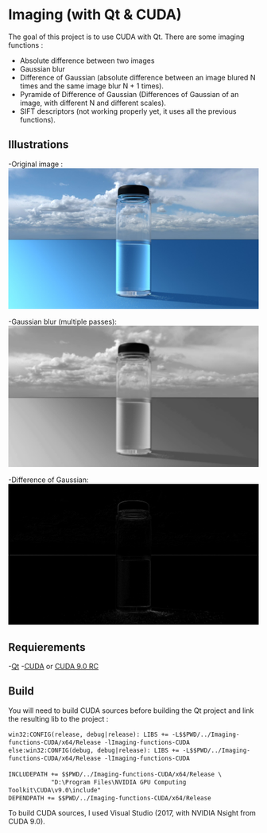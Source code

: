 # Imaging (with Qt & CUDA)
The goal of this project is to use CUDA with Qt.
There are some imaging functions :
- Absolute difference between two images
- Gaussian blur
- Difference of Gaussian (absolute difference between an image blured N times and the same image blur N + 1 times).
- Pyramide of Difference of Gaussian (Differences of Gaussian of an image, with different N and different scales).
- SIFT descriptors (not working properly yet, it uses all the previous functions).

## Illustrations
-Original image :
![Alt text](Illustrations/Imaging-with-CUDA_original.png)

-Gaussian blur (multiple passes):
![Alt text](Illustrations/Imaging-with-CUDA_Gaussian-blur.png)

-Difference of Gaussian:
![Alt text](Illustrations/Imaging-with-CUDA_DoG.png)

## Requierements
-[Qt](https://www.qt.io/)
-[CUDA](https://developer.nvidia.com/cuda-downloads) or [CUDA 9.0 RC](https://developer.nvidia.com/cuda-release-candidate-download)

## Build
You will need to build CUDA sources before building the Qt project and link the resulting lib to the project :
```
win32:CONFIG(release, debug|release): LIBS += -L$$PWD/../Imaging-functions-CUDA/x64/Release -lImaging-functions-CUDA
else:win32:CONFIG(debug, debug|release): LIBS += -L$$PWD/../Imaging-functions-CUDA/x64/Release -lImaging-functions-CUDA

INCLUDEPATH += $$PWD/../Imaging-functions-CUDA/x64/Release \
            "D:\Program Files\NVIDIA GPU Computing Toolkit\CUDA\v9.0\include"
DEPENDPATH += $$PWD/../Imaging-functions-CUDA/x64/Release
```

To build CUDA sources, I used Visual Studio (2017, with NVIDIA Nsight from CUDA 9.0).